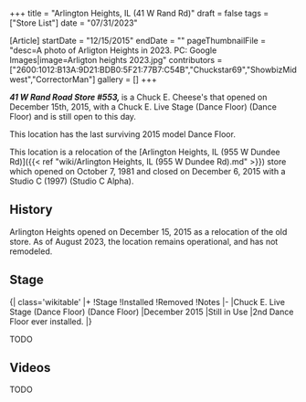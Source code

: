 +++
title = "Arlington Heights, IL (41 W Rand Rd)"
draft = false
tags = ["Store List"]
date = "07/31/2023"

[Article]
startDate = "12/15/2015"
endDate = ""
pageThumbnailFile = "desc=A photo of Arligton Heights in 2023. PC: Google Images|image=Arligton heights 2023.jpg"
contributors = ["2600:1012:B13A:9D21:BDB0:5F21:77B7:C54B","Chuckstar69","ShowbizMidwest","CorrectorMan"]
gallery = []
+++
 
<b><i>41 W Rand Road Store #553, </b></i>is a Chuck E. Cheese's that opened on December 15th, 2015, with a Chuck E. Live Stage (Dance Floor) (Dance Floor) and is still open to this day. 

This location has the last surviving 2015 model Dance Floor.

This location is a relocation of the [Arlington Heights, IL (955 W Dundee Rd)]({{< ref "wiki/Arlington Heights, IL (955 W Dundee Rd).md" >}}) store which opened on October 7, 1981 and closed on December 6, 2015 with a Studio C (1997) (Studio C Alpha).

<h2>History</h2>
Arlington Heights opened on December 15, 2015 as a relocation of the old store. As of August 2023, the location remains operational, and has not remodeled.

<h2>Stage</h2>
{| class='wikitable'
|+
!Stage
!Installed
!Removed
!Notes
|-
|Chuck E. Live Stage (Dance Floor) (Dance Floor)
|December 2015
|Still in Use
|2nd Dance Floor ever installed.
|}


TODO

<h2>Videos</h2>
TODO